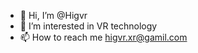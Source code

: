 - 👋 Hi, I’m @Higvr
- 👀 I’m interested in VR technology
- 📫 How to reach me higvr.xr@gamil.com

<!---
Higvr/Higvr is a ✨ special ✨ repository because its `README.md` (this file) appears on your GitHub profile.
You can click the Preview link to take a look at your changes.
--->
